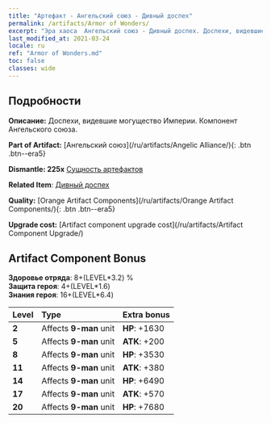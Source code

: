 ```yaml
---
title: "Артефакт - Ангельский союз - Дивный доспех"
permalink: /artifacts/Armor of Wonders/
excerpt: "Эра хаоса  Ангельский союз - Дивный доспех. Доспехи, видевшие могущество Империи. Компонент Ангельского союза."
last_modified_at: 2021-03-24
locale: ru
ref: "Armor of Wonders.md"
toc: false
classes: wide
---
```




## Подробности

 **Описание:** Доспехи, видевшие могущество Империи. Компонент Ангельского союза.

 **Part of Artifact:** [Ангельский союз](/ru/artifacts/Angelic Alliance/){: .btn .btn--era5}

 **Dismantle: 225x** [Сущность артефактов](/ru/Items/con_905/)

 **Related Item**: [Дивный доспех](/ru/Items/art_153/)

 **Quality:** [Orange Artifact Components](/ru/artifacts/Orange Artifact Components/){: .btn .btn--era5}

 **Upgrade cost:** [Artifact component upgrade cost](/ru/artifacts/Artifact Component Upgrade/)

## Artifact Component Bonus

  **Здоровье отряда**: 8+(LEVEL\*3.2) %<br/>**Защита героя**: 4+(LEVEL\*1.6)<br/>**Знания героя**: 16+(LEVEL\*6.4)

  |  Level  | Type |    Extra bonus  | 
  |:--------|:-----|:----------------| 
  | **2** | Affects **9-man** unit | **HP**: +1630 | 
  | **5** | Affects **9-man** unit | **ATK**: +200 | 
  | **8** | Affects **9-man** unit | **HP**: +3530 | 
  | **11** | Affects **9-man** unit | **ATK**: +380 | 
  | **14** | Affects **9-man** unit | **HP**: +6490 | 
  | **17** | Affects **9-man** unit | **ATK**: +570 | 
  | **20** | Affects **9-man** unit | **HP**: +7680 | 
